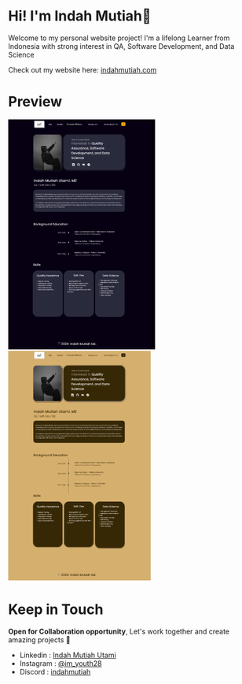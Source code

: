 # Hi! I'm Indah Mutiah👋

Welcome to my personal website project! I'm a lifelong Learner from Indonesia with strong interest in QA, Software Development, and Data Science

Check out my website here: [indahmutiah.com](https://indahmutiah.com)

# Preview

![Preview 1](assets/preview-1.png) ![Preview 2](assets/preview-2.png)

# Keep in Touch

**Open for Collaboration opportunity**, Let's work together and create amazing projects :handshake:

- Linkedin : [Indah Mutiah Utami](https://www.linkedin.com/in/indah-mutiah-utami-mz/)
- Instagram : [@im_youth28](https://www.instagram.com/im_youth28/)
- Discord : [indahmutiah](https://discordapp.com/users/783219794497110027)
